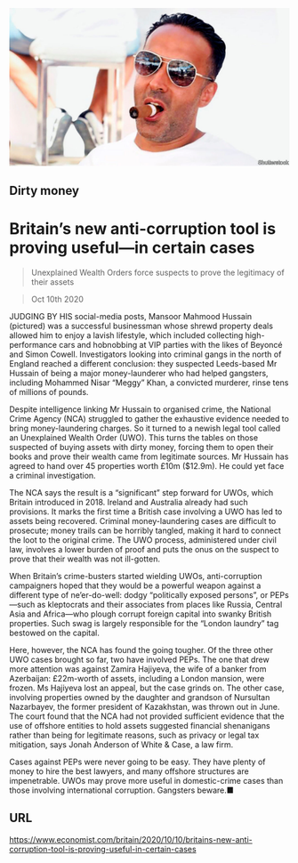 ![](./images/20201010_BRP004_0.jpg)

## Dirty money

# Britain’s new anti-corruption tool is proving useful—in certain cases

> Unexplained Wealth Orders force suspects to prove the legitimacy of their assets

> Oct 10th 2020

JUDGING BY HIS social-media posts, Mansoor Mahmood Hussain (pictured) was a successful businessman whose shrewd property deals allowed him to enjoy a lavish lifestyle, which included collecting high-performance cars and hobnobbing at VIP parties with the likes of Beyoncé and Simon Cowell. Investigators looking into criminal gangs in the north of England reached a different conclusion: they suspected Leeds-based Mr Hussain of being a major money-launderer who had helped gangsters, including Mohammed Nisar “Meggy” Khan, a convicted murderer, rinse tens of millions of pounds.

Despite intelligence linking Mr Hussain to organised crime, the National Crime Agency (NCA) struggled to gather the exhaustive evidence needed to bring money-laundering charges. So it turned to a newish legal tool called an Unexplained Wealth Order (UWO). This turns the tables on those suspected of buying assets with dirty money, forcing them to open their books and prove their wealth came from legitimate sources. Mr Hussain has agreed to hand over 45 properties worth £10m ($12.9m). He could yet face a criminal investigation.

The NCA says the result is a “significant” step forward for UWOs, which Britain introduced in 2018. Ireland and Australia already had such provisions. It marks the first time a British case involving a UWO has led to assets being recovered. Criminal money-laundering cases are difficult to prosecute; money trails can be horribly tangled, making it hard to connect the loot to the original crime. The UWO process, administered under civil law, involves a lower burden of proof and puts the onus on the suspect to prove that their wealth was not ill-gotten.

When Britain’s crime-busters started wielding UWOs, anti-corruption campaigners hoped that they would be a powerful weapon against a different type of ne’er-do-well: dodgy “politically exposed persons”, or PEPs—such as kleptocrats and their associates from places like Russia, Central Asia and Africa—who plough corrupt foreign capital into swanky British properties. Such swag is largely responsible for the “London laundry” tag bestowed on the capital.

Here, however, the NCA has found the going tougher. Of the three other UWO cases brought so far, two have involved PEPs. The one that drew more attention was against Zamira Hajiyeva, the wife of a banker from Azerbaijan: £22m-worth of assets, including a London mansion, were frozen. Ms Hajiyeva lost an appeal, but the case grinds on. The other case, involving properties owned by the daughter and grandson of Nursultan Nazarbayev, the former president of Kazakhstan, was thrown out in June. The court found that the NCA had not provided sufficient evidence that the use of offshore entities to hold assets suggested financial shenanigans rather than being for legitimate reasons, such as privacy or legal tax mitigation, says Jonah Anderson of White & Case, a law firm.

Cases against PEPs were never going to be easy. They have plenty of money to hire the best lawyers, and many offshore structures are impenetrable. UWOs may prove more useful in domestic-crime cases than those involving international corruption. Gangsters beware.■

## URL

https://www.economist.com/britain/2020/10/10/britains-new-anti-corruption-tool-is-proving-useful-in-certain-cases
